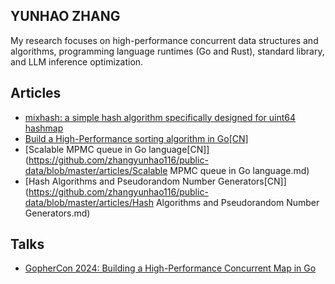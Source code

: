 ## YUNHAO ZHANG

My research focuses on high-performance concurrent data structures and algorithms, programming language runtimes (Go and Rust), standard library, and LLM inference optimization.



## Articles

- [mixhash: a simple hash algorithm specifically designed for uint64 hashmap](https://github.com/zhangyunhao116/mixhash/blob/master/README.md)
- [Build a High-Performance sorting algorithm in Go\[CN\]](https://mp.weixin.qq.com/s/5HqfRGqPyAhFt0krPgMHOQ)
- [Scalable MPMC queue in Go language\[CN\]](https://github.com/zhangyunhao116/public-data/blob/master/articles/Scalable MPMC queue in Go language.md)
- [Hash Algorithms and Pseudorandom Number Generators\[CN\]](https://github.com/zhangyunhao116/public-data/blob/master/articles/Hash Algorithms and Pseudorandom Number Generators.md)



## Talks

- [GopherCon 2024: Building a High-Performance Concurrent Map in Go](https://www.youtube.com/watch?v=9rqoXm6wD84&list=PL2ntRZ1ySWBdtH-tLdfcDJaWABxySlkRj&index=11)
